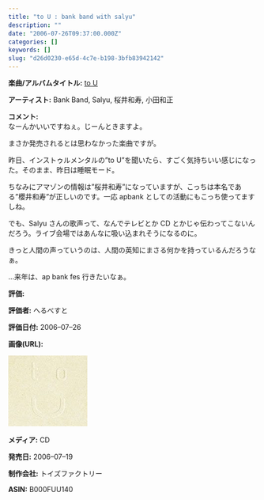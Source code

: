 ```yaml
---
title: "to U : bank band with salyu"
description: ""
date: "2006-07-26T09:37:00.000Z"
categories: []
keywords: []
slug: "d26d0230-e65d-4c7e-b198-3bfb83942142"
---
```


**楽曲/アルバムタイトル:** [to U](http://www.amazon.co.jp/exec/obidos/ASIN/B000FUU140/mrchildrenonl-22/ref=nosim/)

**アーティスト:** Bank Band, Salyu, 桜井和寿, 小田和正

**コメント:**   
なーんかいいですねぇ。じーんときますよ。

まさか発売されるとは思わなかった楽曲ですが。

昨日、インストゥルメンタルの”to U”を聞いたら、すごく気持ちいい感じになった。そのまま、昨日は睡眠モード。

ちなみにアマゾンの情報は”桜井和寿”になっていますが、こっちは本名である”櫻井和寿”が正しいのです。一応 apbank としての活動にもこっち使ってますしね。

でも、Salyu さんの歌声って、なんでテレビとか CD とかじゃ伝わってこないんだろう。ライブ会場ではあんなに吸い込まれそうになるのに。

きっと人間の声っていうのは、人間の英知にまさる何かを持っているんだろうなぁ。

…来年は、ap bank fes 行きたいなぁ。

**評価:**

**評価者:** へるべすと

**評価日付:** 2006–07–26

**画像(URL):**

![](0__NkP5RccG6fNbVr4M.jpg)

**メディア:** CD

**発売日:** 2006–07–19

**制作会社:** トイズファクトリー

**ASIN:** B000FUU140
